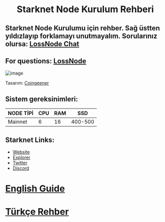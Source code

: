 <h1 align="center">Starknet Node Kurulum Rehberi

## Starknet Node Kurulumu için rehber. Sağ üstten yıldızlayıp forklamayı unutmayalım. Sorularınız olursa: [LossNode Chat](https://t.me/LossNode)

## For questions: [LossNode](https://t.me/LossNodeChat)
 

![image](https://user-images.githubusercontent.com/101462877/204107577-01b6b653-037f-43fc-877c-d8b8c2a33322.png)

Tasarım: [Coingeener](https://twitter.com/coingeener)
## Sistem gereksinimleri:
NODE TİPİ | CPU     | RAM      | SSD     |
| ------------- | ------------- | ------------- | -------- |
| Mainnet | 6          | 16         | 400-500  |

## Starknet Links:
- [Website](https://starknet.io/)
- [Explorer](https://voyager.online/)
- [Twitter](https://twitter.com/starkwareltd)
- [Discord](https://discord.gg/qypnmzkhbc)

# [English Guide](https://github.com/thisislexar/Starknet-Node/blob/main/StarknetEN.md)

# [Türkçe Rehber](https://github.com/thisislexar/Starknet-Node/blob/main/StarknetTR.md)
